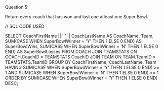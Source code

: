 Question 5:

 Return every coach that has won and lost one atleast one Super Bowl.

// SQL CODE USED 

SELECT CoachFirstName || ' ' || CoachLastName AS CoachName, Team,
SUM(CASE WHEN SuperBowlWinner = 'Y' THEN 1 ELSE 0 END) AS SuperBowlWins,
SUM(CASE WHEN SuperBowlWinner = 'N' THEN 1 ELSE 0 END) AS SuperBowlLosses
FROM COACH JOIN TEAMSTATS ON COACH.CoachID = TEAMSTATS.CoachID 
JOIN TEAM ON TEAM.TeamID = TEAMSTATS.TeamID
GROUP BY CoachFirstName, CoachLastName, Team
HAVING SUM(CASE WHEN SuperBowlWinner = 'Y' THEN 1 ELSE 0 END) >= 1 AND
SUM(CASE WHEN SuperBowlWinner = 'N' THEN 1 ELSE 0 END) >= 1
ORDER BY SUM(CASE WHEN SuperBowlWinner = 'Y' THEN 1 ELSE 0 END) DESC;
